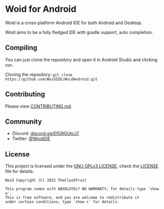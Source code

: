 # Woid for Android

Woid is a cross-platform Android IDE for both Android and Desktop.

Woid aims to be a fully fledged IDE with gradle support, auto completion.

## Compiling

You can just clone the repository and open it in Android Studio and clicking run.

Cloning the repository: `git clone https://github.com/WoidIDE/WoidAndroid.git`

## Contributing

Please view [CONTRIBUTING.md].

## Community

- Discord: [discord.gg/EfGRGUtcJ7](https://discord.gg/EfGRGUtcJ7)
- Twitter: [@WoidIDE](https://twitter.com/WoidIDE)
    
## License
This project is licensed under the [GNU GPLv3 LICENSE], check the [LICENSE] file for details.

```
Woid Copyright (C) 2022 TheClashFruit

This program comes with ABSOLUTELY NO WARRANTY; for details type `show w'.
This is free software, and you are welcome to redistribute it
under certain conditions; type `show c' for details.
```


<!-- links -->
[GNU GPLv3 LICENSE]: https://www.gnu.org/licenses/gpl-3.0.en.html
[LICENSE]: https://github.com/WoidIDE/WoidAndroid/blob/main/LICENSE
[CONTRIBUTING.md]: https://github.com/WoidIDE/WoidAndroid/blob/main/CONTRIBUTING.md